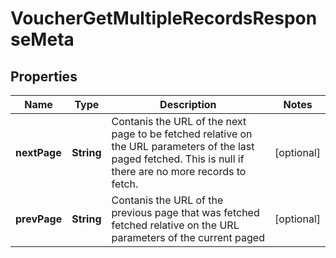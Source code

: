 

# VoucherGetMultipleRecordsResponseMeta


## Properties

| Name | Type | Description | Notes |
|------------ | ------------- | ------------- | -------------|
|**nextPage** | **String** | Contanis the URL of the next page to be fetched relative on the URL parameters of the last paged fetched. This is null if there are no more records to fetch. |  [optional] |
|**prevPage** | **String** | Contanis the URL of the previous page that was fetched fetched relative on the URL parameters of the current paged |  [optional] |



